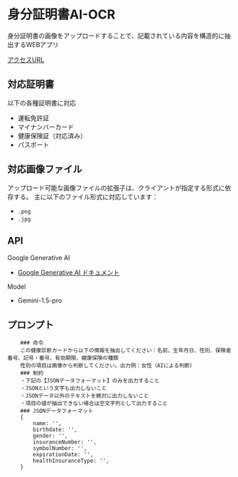 # 身分証明書AI-OCR

身分証明書の画像をアップロードすることで、記載されている内容を構造的に抽出するWEBアプリ

[アクセスURL](https://test-nine-mu-10.vercel.app/?__vercel_draft=1)

## 対応証明書
以下の各種証明書に対応
- 運転免許証
- マイナンバーカード
- 健康保険証（対応済み）
- パスポート

## 対応画像ファイル
アップロード可能な画像ファイルの拡張子は、クライアントが指定する形式に依存する。
主に以下のファイル形式に対応しています：
- `.png`
- `.jpg`

## API
Google Generative AI
- [Google Generative AI ドキュメント](https://cloud.google.com/vertex-ai/generative-ai/docs/model-reference/inference?hl=ja)

Model
- Gemini-1.5-pro

## プロンプト
```
    ### 命令
    この健康診断カードから以下の情報を抽出してください：名前、生年月日、性別、保険者番号、記号・番号、有効期限、健康保険の種類
    性別の項目は画像から判断してください。出力例：女性（AIによる判断）
    ### 制約
    ・下記の【JSONデータフォーマット】のみを出力すること
    ・JSONという文字も出力しないこと
    ・JSONデータ以外のテキストを絶対に出力しないこと
    ・項目の値が抽出できない場合は空文字列として出力すること
    ### JSONデータフォーマット
    {
        name: '',
        birthdate: '',
        gender: '',
        insuranceNumber: '',
        symbolNumber: '',
        expirationDate: '',
        healthInsuranceType: '',
    }
```
